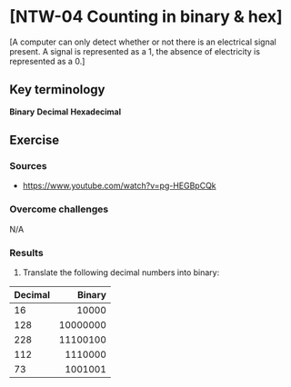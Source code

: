 # [NTW-04 Counting in binary & hex]
[A computer can only detect whether or not there is an electrical signal present. A signal is represented as a 1, the absence of electricity is represented as a 0.]

## Key terminology
**Binary**
**Decimal**
**Hexadecimal** 

## Exercise
### Sources

- https://www.youtube.com/watch?v=pg-HEGBpCQk

### Overcome challenges
N/A

### Results

1. Translate the following decimal numbers into binary:



|Decimal  |  Binary |
|:--------|--------:|
|16       | 10000   |
|128      | 10000000|
|228      | 11100100|
|112      | 1110000 |
|73       | 1001001 |





